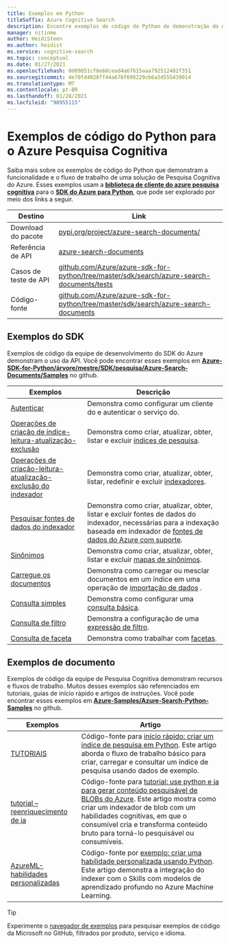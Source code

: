 ```yaml
---
title: Exemplos em Python
titleSuffix: Azure Cognitive Search
description: Encontre exemplos de código do Python de demonstração do Azure Pesquisa Cognitiva que usam o SDK do .NET do Azure para Python ou REST.
manager: nitinme
author: HeidiSteen
ms.author: heidist
ms.service: cognitive-search
ms.topic: conceptual
ms.date: 01/27/2021
ms.openlocfilehash: 0d09851cf8e68cead4a67615aaa792512482f351
ms.sourcegitcommit: 4e70fd4028ff44a676f698229cb6a3d555439014
ms.translationtype: MT
ms.contentlocale: pt-BR
ms.lasthandoff: 01/28/2021
ms.locfileid: "98955115"
---
```

# <a name="python-code-samples-for-azure-cognitive-search"></a>Exemplos de código do Python para o Azure Pesquisa Cognitiva

Saiba mais sobre os exemplos de código do Python que demonstram a funcionalidade e o fluxo de trabalho de uma solução de Pesquisa Cognitiva do Azure. Esses exemplos usam a [**biblioteca de cliente do azure pesquisa cognitiva**](/python/api/overview/azure/search-documents-readme) para o [**SDK do Azure para Python**](/azure/developer/python/), que pode ser explorado por meio dos links a seguir.

| Destino | Link |
|--------|------|
| Download do pacote | [pypi.org/project/azure-search-documents/](https://pypi.org/project/azure-search-documents/) |
| Referência de API | [azure-search-documents](/python/api/azure-search-documents)  |
| Casos de teste de API | [github.com/Azure/azure-sdk-for-python/tree/master/sdk/search/azure-search-documents/tests](https://github.com/Azure/azure-sdk-for-python/tree/master/sdk/search/azure-search-documents/tests) |
| Código-fonte | [github.com/Azure/azure-sdk-for-python/tree/master/sdk/search/azure-search-documents](https://github.com/Azure/azure-sdk-for-python/tree/master/sdk/search/azure-search-documents)  |

## <a name="sdk-samples"></a>Exemplos do SDK

Exemplos de código da equipe de desenvolvimento do SDK do Azure demonstram o uso da API. Você pode encontrar esses exemplos em [**Azure-SDK-for-Python/árvore/mestre/SDK/pesquisa/Azure-Search-Documents/Samples**](https://github.com/Azure/azure-sdk-for-python/tree/master/sdk/search/azure-search-documents/samples) no github.

| Exemplos | Descrição |
|---------|-------------|
| [Autenticar](https://github.com/Azure/azure-sdk-for-python/blob/master/sdk/search/azure-search-documents/samples/sample_authentication.py) | Demonstra como configurar um cliente do e autenticar o serviço do. | 
| [Operações de criação de índice-leitura-atualização-exclusão](https://github.com/Azure/azure-sdk-for-python/blob/master/sdk/search/azure-search-documents/samples/sample_index_crud_operations.py) | Demonstra como criar, atualizar, obter, listar e excluir [índices de pesquisa](search-what-is-an-index.md). |
| [Operações de criação-leitura-atualização-exclusão do indexador](https://github.com/Azure/azure-sdk-for-python/blob/master/sdk/search/azure-search-documents/samples/sample_indexers_operations.py) | Demonstra como criar, atualizar, obter, listar, redefinir e excluir [indexadores](search-indexer-overview.md). |
| [Pesquisar fontes de dados do indexador](https://github.com/Azure/azure-sdk-for-python/blob/master/sdk/search/azure-search-documents/samples/sample_indexer_datasource_skillset.py) | Demonstra como criar, atualizar, obter, listar e excluir fontes de dados do indexador, necessárias para a indexação baseada em indexador de [fontes de dados do Azure com suporte](search-indexer-overview.md#supported-data-sources). |
| [Sinônimos](https://github.com/Azure/azure-sdk-for-python/blob/master/sdk/search/azure-search-documents/samples/sample_synonym_map_operations.py) | Demonstra como criar, atualizar, obter, listar e excluir [mapas de sinônimos](search-synonyms.md).  |
| [Carregue os documentos](https://github.com/Azure/azure-sdk-for-python/blob/master/sdk/search/azure-search-documents/samples/sample_crud_operations.py) | Demonstra como carregar ou mesclar documentos em um índice em uma operação de [importação de dados](search-what-is-data-import.md) . |
| [Consulta simples](https://github.com/Azure/azure-sdk-for-python/blob/master/sdk/search/azure-search-documents/samples/sample_simple_query.py) | Demonstra como configurar uma [consulta básica](search-query-overview.md). |
| [Consulta de filtro](https://github.com/Azure/azure-sdk-for-python/blob/master/sdk/search/azure-search-documents/samples/sample_filter_query.py) | Demonstra a configuração de uma [expressão de filtro](search-filters.md). |
| [Consulta de faceta](https://github.com/Azure/azure-sdk-for-python/blob/master/sdk/search/azure-search-documents/samples/sample_facet_query.py) | Demonstra como trabalhar com [facetas](search-filters-facets.md). |

## <a name="doc-samples"></a>Exemplos de documento

Exemplos de código da equipe de Pesquisa Cognitiva demonstram recursos e fluxos de trabalho. Muitos desses exemplos são referenciados em tutoriais, guias de início rápido e artigos de instruções. Você pode encontrar esses exemplos em [**Azure-Samples/Azure-Search-Python-Samples**](https://github.com/Azure-Samples/azure-search-python-samples) no github.

| Exemplos | Artigo |
|---------|---------|
| [TUTORIAIS](https://github.com/Azure-Samples/azure-search-python-samples/tree/master/Quickstart) | Código-fonte para [início rápido: criar um índice de pesquisa em Python](search-get-started-python.md). Este artigo aborda o fluxo de trabalho básico para criar, carregar e consultar um índice de pesquisa usando dados de exemplo. |
| [tutorial – reenriquecimento de ia](https://github.com/Azure-Samples/azure-search-python-samples/tree/master/Tutorial-AI-Enrichment)  | Código-fonte para [tutorial: use python e ia para gerar conteúdo pesquisável de BLOBs do Azure](cognitive-search-tutorial-blob-python.md). Este artigo mostra como criar um indexador de blob com um habilidades cognitivas, em que o consumível cria e transforma conteúdo bruto para torná-lo pesquisável ou consumíveis. |
| [AzureML-habilidades personalizadas](https://github.com/Azure-Samples/azure-search-python-samples/tree/master/AzureML-Custom-Skill)  | Código-fonte por [exemplo: criar uma habilidade personalizada usando Python](cognitive-search-custom-skill-python.md). Este artigo demonstra a integração do indexer com o Skills com modelos de aprendizado profundo no Azure Machine Learning. |

> [!Tip]
> Experimente o [navegador de exemplos](/samples/browse/?languages=python&products=azure-cognitive-search) para pesquisar exemplos de código da Microsoft no GitHub, filtrados por produto, serviço e idioma.